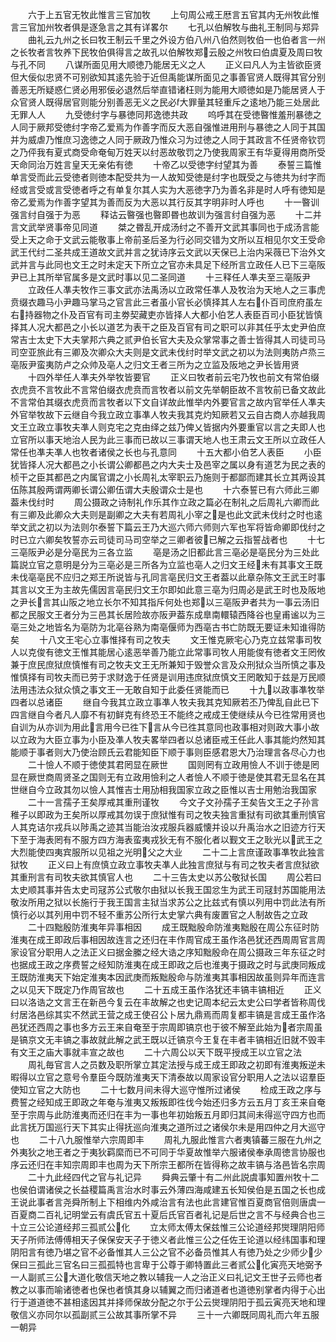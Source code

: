 <!-- { "loadSidebar": true } -->
　　六于上五官无牧此惟言三官加牧
　　上句周公戒王厯言五官其内无州牧此惟言三官加州牧者俱是逐急言之其有详畧尔
　　七孔以伯解牧与曲礼王制同与郑异
　　曲礼云九州之长曰牧王制云千里之外设方伯八州八伯然则牧伯一也伯者言一州之长牧者言牧养下民牧伯俱得言之故孔以伯解牧郑云殷之州牧曰伯虞夏及周曰牧与孔不同
　　八谋所面见用大顺徳乃能居无义之人
　　正义曰凡人为主皆欲臣贤但大佞似忠贤不可别欲知其逺先验于近但禹能谋所面见之事善官贤人既得其官分别善恶无所疑惑仁贤必用邪佞必退然后举直错诸枉则为能用大顺徳如是乃能居贤人于众官贤人既得居官则能分别善恶无义之民必大罪量其轻重斥之逺地乃能三处居此无罪人人
　　九受徳纣字与暴徳同邦逸徳共政
　　呜呼其在受徳暋惟羞刑暴徳之人同于厥邦受徳纣字帝乙爱焉为作善字而反大恶自强惟进用刑与暴徳之人同于其国并为威虐乃惟庶习逸徳之人同于厥政乃惟众习为过徳之人同于其政言不任贤帝钦罚之乃伻我有夏式商受命奄甸万姓天以纣恶故敬罚之乃使我周家王有华夏得用商所受天命同治万姓言皇天无亲佑有徳
　　十帝乙以受徳字纣望其为善
　　泰誓三篇惟单言受而此云受徳者则徳本配受共为一人故知受徳是纣字也既受之与徳共为纣字而经或言受或言受徳者呼之有单复尔其人实为大恶徳字乃为善名非是时人呼有徳知是帝乙爱焉为作善字望其为善而反为大恶以其行反其字明非时人呼也
　　十一暋训强言纣自强于为恶
　　释诂云暋强也暋即昬也故训为强言纣自强为恶
　　十二并言文武举贤事帝见同道
　　桀之昬乱开成汤纣之不善开文武其事同也于成汤言能受上天之命于文武云能敬事上帝前圣后圣为行必同交错为文所以互相见尔文王受命武王代纣二圣共成王道故文武并言之犹诗序云文武以天保已上治内采薇已下治外文武并言与此同也文王之时未定天下所立之官亦未具足下经所言立政任人已下三亳阪尹已上其所举官属多是文武时事以见二圣同道
　　十三释任人凖夫至三亳阪尹
　　立政任人凖夫牧作三事文武亦法禹汤以立政常任凖人及牧治为天地人之三事虎贲缀衣趣马小尹趣马掌马之官言此三者虽小官长必慎择其人左右仆百司庶府虽左右持器物之仆及百官有司主劵契藏吏亦皆择人大都小伯艺人表臣百司小臣犹皆慎择其人况大都邑之小长以道艺为表干之臣及百官有司之职可以非其任乎太史尹伯庶常吉士太史下大夫掌邦六典之贰尹伯长官大夫及众掌常事之善士皆得其人司徒司马司空亚旅此有三卿及次卿众大夫则是文武未伐纣时举文武之初以为法则夷防卢烝三亳阪尹蛮夷防卢之众帅及亳人之归文王者三所为之立监及阪地之尹长皆用贤
　　十四外举任人凖夫外举牧皆要官
　　正义曰牧者前云宅乃牧也前文有常伯缀衣虎贲不言牧此不言常伯缀衣虎贲而言牧者以前文先举朝臣故不言牧前已备文故此不言常伯其缀衣虎贲而言牧者以下文自详故此惟举内外要官言之故内官举任人凖夫外官举牧故下云继自今我立政立事凖人牧夫我其克灼知厥若又云自古商人亦越我周文王立政立事牧夫凖人则克宅之克由绎之兹乃俾乂皆据内外要重官以言之夫即人也立官所以事天地治人民为此三事而已故以三事谓天地人也王肃云文王所以立政任人常任也凖夫凖人也牧者诸侯之长也与孔意同
　　十五大都小伯艺人表臣
　　小臣犹皆择人况大都邑之小长谓公卿都邑之内大夫士及邑宰之属以身有道艺为民之表的桢干之臣其都邑之内属官谓之小长周礼太宰职云乃施则于都鄙而建其长立其两设其伍陈其殷两谓两卿长谓公卿伍谓大夫殷谓众士是也
　　十六泰誓已有六师此三卿葢未伐纣时
　　周公摄政之诗制礼作乐其作立政之篇必在制礼之后周礼六卿而此有三卿及此卿众大夫则是副卿之大夫有若周礼小宰之是也此文武未伐纣之时也逺举文武之初以为法则尔泰誓下篇云王乃大巡六师六师则六军也军将皆命卿即伐纣之时已立六卿矣牧誓亦云司徒司马司空举之三卿者彼已解之云指誓战者也
　　十七三亳阪尹必是分亳民为三各立监
　　亳是汤之旧都此言三亳必是亳民分为三处此篇説立官之意明是分为三亳必是三所各为立监也亳人之归文王经未有其事文王既未伐亳亳民不应归之郑王所说皆与孔同言亳民归文王者葢以此章杂陈文王武王时事其言以文王为主故先儒因言亳民归文王尔即如此意三亳为归周必是武王时也及阪地之尹长言其山阪之地立长尔不知其指斥何处也郑以三亳阪尹者共为一事云汤旧都之民服文王者分为三邑其长居险故亦阪尹葢东成臯南轘辕西降谷也皇甫谧以为三亳三处之地皆名为亳防为北亳谷熟为南亳偃师为西亳古书亡防既无要证未知谁得防矣
　　十八文王宅心立事惟择有司之牧夫
　　文王惟克厥宅心乃克立兹常事司牧人以克俊有徳文王惟其能居心逺恶举善乃能立此常事司牧人用能俊有徳者文王罔攸兼于庶民庶狱庶慎惟有司之牧夫文王无所兼知于毁誉众言及众刑狱众当所慎之事及惟慎择有司牧夫而已劳于求财逸于任贤是训用违庶狱庶慎文王罔敢知于兹是万民顺法用违法众狱众慎之事文王一无敢自知于此委任贤能而已
　　十九以政事凖牧举四者以总诸臣
　　继自今我其立政立事凖人牧夫我其克知厥若丕乃俾乱自此已下四言继自今者凡人靡不有初鲜克有终恐王不能终之戒成王使继续从今已徃常用贤也自训为从亦训为用此言用今已徃下言从今已徃其意同也政事相对则政大事小故以立政为大臣立事为小臣及凖人牧夫畧举四者以总诸臣戒王任此人事其能灼然知其能顺于事者则大乃使治顾氏云君能知臣下顺于事则臣感君恩大乃治理言各尽心力也
　　二十憸人不顺于徳使其君罔显在厥世
　　国则罔有立政用憸人不训于徳是罔显在厥世商周贤圣之国则无有立政用憸利之人者憸人不顺于徳是使其君无显名在其世继自今立政其勿以憸人其惟吉士用劢相我国家立政之臣惟以吉士用勉治我国家
　　二十一言孺子王矣厚戒其重刑谨牧
　　今文子文孙孺子王矣告文王之子孙言稚子以即政为王矣所以厚戒其勿误于庶狱惟有司之牧夫独言重狱有司欲其重刑慎官人其克诘尔戎兵以陟禹之迹其当能治汝戎服兵器威懐并设以升禹治水之旧迹方行天下至于海表罔有不服方四方海表蛮夷戎狄无有不服化者以觐文王之耿光以武王之大烈能使四夷宾服所以见祖之光明父之大业
　　二十二上言庶谨政事凖牧此独言狱牧
　　正义曰上有庶慎立政立事牧夫凖人此独言庶狱与有司之牧夫者言庶狱欲其重刑言有司牧夫欲其慎官人也
　　二十三告太史以苏公敬狱长国
　　周公若曰太史顺其事并告太史司冦苏公式敬尔由狱以长我王国忿生为武王司冦封苏国能用法敬汝所用之狱以长施行于我王国言主狱当求苏公之比兹式有慎以列用中罚此法有所慎行必以其列用中罚不轻不重苏公所行太史掌六典有废置官之人制故告之立政
　　二十四黜殷防淮夷年异事相因
　　成王既黜殷命防淮夷黜殷在周公东征时防淮夷在成王即政后事相因故连言之还归在丰作周官成王虽作洛邑犹还西周周官言周家设官分职用人之法正义曰据金縢之经大诰之序知黜殷命在周公摄政三年东征之时也据成王政之序费誓之经知防淮夷在成王即政之后也淮夷于摄政之时与武庚同叛成王既防淮夷天下始定淮夷本因武庚而叛黜殷命与防淮夷其事相因故虽则异年而连言之以见天下既定乃作周官故也
　　二十五成王虽作洛犹还丰镐丰镐相近
　　正义曰以洛诰之文言王在新邑今复云在丰故解之也史记周本纪云太史公曰学者皆称周伐纣居洛邑综其实不然武王营之成王使召公卜居九鼎焉而周复都丰镐是言成王虽作洛邑犹还西周之事也多方云王来自奄至于宗周即镐京也于彼不解至此始为者宗周虽是镐京文无丰镐之事故就此解之武王既以迁镐京今王复在丰者丰镐相近旧就不毁丰有文王之庙大事就丰宣之故也
　　二十六周公以天下既平授成王以立官之法
　　周礼毎官言人之员数及职所掌立其定法授与成王成王即政之初即有淮夷叛逆未暇得以立官之意号令羣臣今既防淮夷天下清泰故以周家设官分职用人之法以诏羣臣使知立官之大防也
　　二十七数月间未得大巡守惟所过诸侯
　　检成王政之序与费誓之经知成王即政之年奄与淮夷又叛叛即徃伐今始还归多方云五月丁亥王来自奄至于宗周与此防淮夷而还归在丰为一事也年初始叛五月即归其间未得巡守四方也而此言抚万国巡行天下其实止得抚巡向淮夷之道所过之诸侯尔未是用四仲之月大巡守也
　　二十八九服惟举六宗周即丰
　　周礼九服此惟言六者夷镇蕃三服在九州之外夷狄之地王者之于夷狄羁縻而已不可同于华夏故惟举六服诸侯奉承周徳言协服也序云还归在丰知宗周即丰也周为天下所宗王都所在皆得称之故丰镐与洛邑皆名宗周
　　二十九此经四代之官与礼记异
　　舜典云肇十有二州此説虞事知置州牧十二也侯伯谓诸侯之长益稷篇禹言治水时事云外薄四海咸建五长知侯伯是五国之长也成王说此事者言尧舜所制上下相维内外咸治言有法也此言建官惟百夏商官倍则唐虞一百夏商二百礼记明堂云有虞氏官五十夏后氏官百者礼记是后世之言不与经典合也三十立三公论道经邦三孤贰公化
　　立太师太傅太保兹惟三公论道经邦爕理阴阳师天子所师法傅傅相天子保保安天子于徳义者此惟三公之任佐王论道以经纬国事和理阴阳言有徳乃堪之官不必备惟其人三公之官不必备员惟其人有徳乃处之少师少少保曰三孤此三官名曰三孤孤特也言卑于公尊于卿特置此三者贰公化寅亮天地弼予一人副贰三公大道化敬信天地之教以辅我一人之治正义曰礼记文王世子云师也者教之以事而喻诸徳者也保也者慎其身以辅翼之而归诸道者也道徳别掌者内得于心出行于道道徳不甚相逺因其并择师保故分配之尔于公云爕理阴阳于孤云寅亮天地和理敬信义亦同尔以孤副贰三公故其事所掌不异
　　三十一六卿既同周礼而六年五服一朝异
